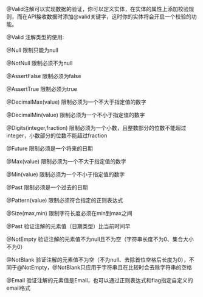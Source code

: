 @Valid注解可以实现数据的验证，你可以定义实体，在实体的属性上添加校验规则，而在API接收数据时添加@valid关键字，这时你的实体将会开启一个校验的功能。

@Valid 注解类型的使用:

@Null
限制只能为null

@NotNull
限制必须不为null

@AssertFalse
限制必须为false

@AssertTrue
限制必须为true

@DecimalMax(value)
限制必须为一个不大于指定值的数字

@DecimalMin(value)
限制必须为一个不小于指定值的数字

@Digits(integer,fraction)
限制必须为一个小数，且整数部分的位数不能超过integer，小数部分的位数不能超过fraction

@Future
限制必须是一个将来的日期

@Max(value)
限制必须为一个不大于指定值的数字

@Min(value)
限制必须为一个不小于指定值的数字

@Past
限制必须是一个过去的日期

@Pattern(value)
限制必须符合指定的正则表达式

@Size(max,min)
限制字符长度必须在min到max之间

@Past
验证注解的元素值（日期类型）比当前时间早

@NotEmpty
验证注解的元素值不为null且不为空（字符串长度不为0、集合大小不为0）

@NotBlank
验证注解的元素值不为空（不为null、去除首位空格后长度为0），不同于@NotEmpty，@NotBlank只应用于字符串且在比较时会去除字符串的空格

@Email
验证注解的元素值是Email，也可以通过正则表达式和flag指定自定义的email格式
